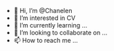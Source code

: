 - 👋 Hi, I’m @Chanelen
- 👀 I’m interested in CV
- 🌱 I’m currently learning ...
- 💞️ I’m looking to collaborate on ...
- 📫 How to reach me ...

<!---
Chanelen/Chanelen is a ✨ special ✨ repository because its `README.md` (this file) appears on your GitHub profile.
You can click the Preview link to take a look at your changes.
--->
